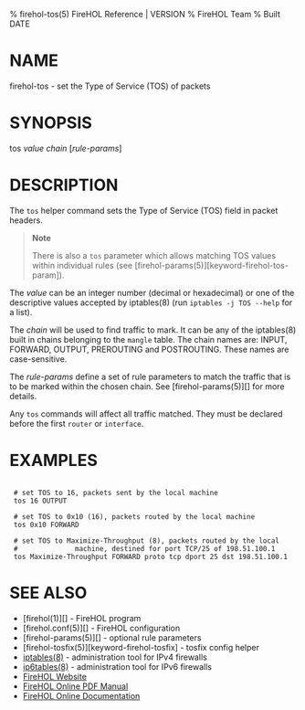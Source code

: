 % firehol-tos(5) FireHOL Reference | VERSION
% FireHOL Team
% Built DATE

# NAME

firehol-tos - set the Type of Service (TOS) of packets

# SYNOPSIS

tos *value* *chain* [*rule-params*]

# DESCRIPTION

The `tos` helper command sets the Type of Service (TOS) field in packet
headers.

> **Note**
>
> There is also a `tos` parameter which allows matching TOS values
> within individual rules (see [firehol-params(5)][keyword-firehol-tos-param]).

The *value* can be an integer number (decimal or hexadecimal) or one of
the descriptive values accepted by iptables(8) (run
`iptables -j TOS --help` for a list).

The *chain* will be used to find traffic to mark. It can be any of the
iptables(8) built in chains belonging to the `mangle` table. The chain
names are: INPUT, FORWARD, OUTPUT, PREROUTING and POSTROUTING. These names
are case-sensitive.

The *rule-params* define a set of rule parameters to match the traffic
that is to be marked within the chosen chain.
See [firehol-params(5)][] for more details.

Any `tos` commands will affect all traffic matched. They must be
declared before the first `router` or `interface`.

# EXAMPLES

~~~~

 # set TOS to 16, packets sent by the local machine
 tos 16 OUTPUT

 # set TOS to 0x10 (16), packets routed by the local machine
 tos 0x10 FORWARD

 # set TOS to Maximize-Throughput (8), packets routed by the local
 #              machine, destined for port TCP/25 of 198.51.100.1
 tos Maximize-Throughput FORWARD proto tcp dport 25 dst 198.51.100.1
~~~~

# SEE ALSO

* [firehol(1)][] - FireHOL program
* [firehol.conf(5)][] - FireHOL configuration
* [firehol-params(5)][] - optional rule parameters
* [firehol-tosfix(5)][keyword-firehol-tosfix] - tosfix config helper
* [iptables(8)](http://ipset.netfilter.org/iptables.man.html) - administration tool for IPv4 firewalls
* [ip6tables(8)](http://ipset.netfilter.org/ip6tables.man.html) - administration tool for IPv6 firewalls
* [FireHOL Website](http://firehol.org/)
* [FireHOL Online PDF Manual](http://firehol.org/firehol-manual.pdf)
* [FireHOL Online Documentation](http://firehol.org/documentation/)
